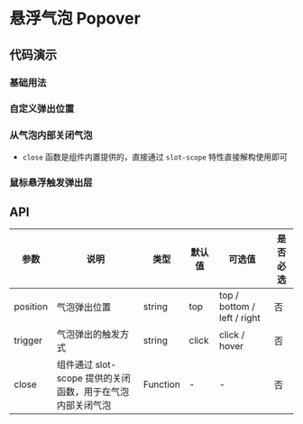 # 悬浮气泡 Popover

## 代码演示

### 基础用法

<ClientOnly>
<demo-popover-1 />
</ClientOnly>

### 自定义弹出位置

<ClientOnly>
<demo-popover-2 />
</ClientOnly>

### 从气泡内部关闭气泡

- `close` 函数是组件内置提供的，直接通过 `slot-scope` 特性直接解构使用即可

<ClientOnly>
<demo-popover-3 />
</ClientOnly>

### 鼠标悬浮触发弹出层

<ClientOnly>
<demo-popover-4 />
</ClientOnly>

## API

| 参数     | 说明                                                       | 类型     | 默认值 | 可选值                      | 是否必选 |
| -------- | ---------------------------------------------------------- | -------- | ------ | --------------------------- | -------- |
| position | 气泡弹出位置                                               | string   | top    | top / bottom / left / right | 否       |
| trigger  | 气泡弹出的触发方式                                         | string   | click  | click / hover               | 否       |
| close    | 组件通过 slot-scope 提供的关闭函数，用于在气泡内部关闭气泡 | Function | -      | -                           | 否       |
